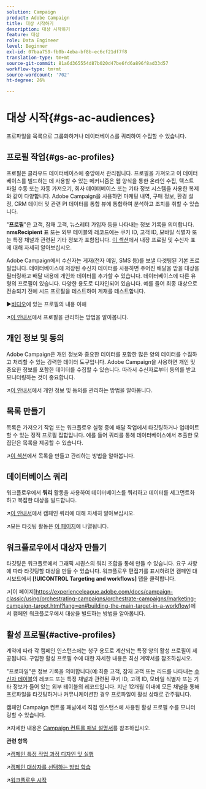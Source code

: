 ```yaml
---
solution: Campaign
product: Adobe Campaign
title: 대상 시작하기
description: 대상 시작하기
feature: 대상
role: Data Engineer
level: Beginner
exl-id: 07baa759-fb0b-4eba-bf8b-ec6cf21df7f8
translation-type: tm+mt
source-git-commit: 81a6d365554d87b020d47be6fd6a896f8ad33d57
workflow-type: tm+mt
source-wordcount: '702'
ht-degree: 26%

---
```


# 대상 시작{#gs-ac-audiences}

프로파일을 목록으로 그룹화하거나 데이터베이스를 쿼리하여 수집할 수 있습니다.

## 프로필 작업{#gs-ac-profiles}

프로필은 클라우드 데이터베이스에 중앙에서 관리됩니다. 프로필을 가져오고 이 데이터베이스를 빌드하는 데 사용할 수 있는 메커니즘은 웹 양식을 통한 온라인 수집, 텍스트 파일 수동 또는 자동 가져오기, 회사 데이터베이스 또는 기타 정보 시스템을 사용한 복제와 같이 다양합니다. Adobe Campaign을 사용하면 마케팅 내역, 구매 정보, 환경 설정, CRM 데이터 및 관련 PI 데이터를 통합 뷰에 통합하여 분석하고 조치를 취할 수 있습니다.

&quot;**프로필**&quot;은 고객, 잠재 고객, 뉴스레터 가입자 등을 나타내는 정보 기록을 의미합니다.
**nmsRecipient** 표 또는 외부 테이블의 레코드에는 쿠키 ID, 고객 ID, 모바일 식별자 또는 특정 채널과 관련된 기타 정보가 포함됩니다. [이 섹션](../dev/datamodel.md#ootb-profiles)에서 내장 프로필 및 수신자 표에 대해 자세히 알아보십시오.

Adobe Campaign에서 수신자는 게재(전자 메일, SMS 등)를 보낼 타겟팅된 기본 프로필입니다. 데이터베이스에 저장된 수신자 데이터를 사용하면 주어진 배달을 받을 대상을 필터링하고 배달 내용에 개인화 데이터를 추가할 수 있습니다. 데이터베이스에 다른 유형의 프로필이 있습니다. 다양한 용도로 디자인되어 있습니다. 예를 들어 최종 대상으로 전송되기 전에 시드 프로필을 테스트하여 게재를 테스트합니다.

:arrow_forward:[비디오](https://video.tv.adobe.com/v/35611?quality=12)에 있는 프로필의 내용 이해

:arrow_upper_right:[이 안내서](https://experienceleague.adobe.com/docs/campaign-classic/using/getting-started/profile-management/about-profiles.html)에서 프로필을 관리하는 방법을 알아봅니다.

## 개인 정보 및 동의

Adobe Campaign은 개인 정보와 중요한 데이터를 포함한 많은 양의 데이터를 수집하고 처리할 수 있는 강력한 데이터 도구입니다. Adobe Campaign을 사용하면 개인 및 중요한 정보를 포함한 데이터를 수집할 수 있습니다. 따라서 수신자로부터 동의를 받고 모니터링하는 것이 중요합니다.

:arrow_upper_right:[이 안내서](https://experienceleague.corp.adobe.com/docs/campaign-classic/using/getting-started/privacy/privacy-and-recommendations.html)에서 개인 정보 및 동의를 관리하는 방법을 알아봅니다.


## 목록 만들기

목록은 가져오기 작업 또는 워크플로우 실행 중에 배달 작업에서 타깃팅하거나 업데이트할 수 있는 정적 프로필 집합입니다. 예를 들어 쿼리를 통해 데이터베이스에서 추출한 모집단은 목록을 제공할 수 있습니다.

:arrow_upper_right:[이 섹션](https://experienceleague.adobe.com/docs/campaign-classic/using/getting-started/profile-management/creating-and-managing-lists.html)에서 목록을 만들고 관리하는 방법을 알아봅니다.

## 데이터베이스 쿼리

워크플로우에서 **쿼리** 활동을 사용하여 데이터베이스를 쿼리하고 데이터를 세그먼트화하고 복잡한 대상을 빌드합니다.

:arrow_upper_right:[이 안내서](https://experienceleague.adobe.com/docs/campaign-classic/using/automating-with-workflows/introduction/targeting-data.html)에서 캠페인 쿼리에 대해 자세히 알아보십시오.

:arrow_upper_right:모든 타깃팅 활동은 [이 페이지](https://experienceleague.adobe.com/docs/campaign-classic/using/automating-with-workflows/targeting-activities/about-targeting-activities.html)에 나열됩니다.

## 워크플로우에서 대상자 만들기

타깃팅은 워크플로에서 그래픽 시퀀스의 쿼리 조합을 통해 만들 수 있습니다. 요구 사항에 따라 타깃팅할 대상을 만들 수 있습니다. 워크플로우 편집기를 표시하려면 캠페인 대시보드에서 **[!UICONTROL Targeting and workflows]** 탭을 클릭합니다.

:arrow_upper_right:[이 페이지]https://experienceleague.adobe.com/docs/campaign-classic/using/orchestrating-campaigns/orchestrate-campaigns/marketing-campaign-target.html?lang=en#building-the-main-target-in-a-workflow)에서 캠페인 워크플로우에서 대상을 빌드하는 방법을 알아봅니다.


## 활성 프로필{#active-profiles}

계약에 따라 각 캠페인 인스턴스에는 청구 용도로 계산되는 특정 양의 활성 프로필이 제공됩니다. 구입한 활성 프로필 수에 대한 자세한 내용은 최신 계약서를 참조하십시오.

&quot;프로파일&quot;은 정보 기록을 의미합니다(예:최종 고객, 잠재 고객 또는 리드를 나타내는 [수신자 테이블](../dev/datamodel.md)의 레코드 또는 특정 채널과 관련된 쿠키 ID, 고객 ID, 모바일 식별자 또는 기타 정보가 들어 있는 외부 테이블의 레코드입니다. 지난 12개월 이내에 모든 채널을 통해 프로파일을 타깃팅하거나 커뮤니케이션한 경우 프로파일이 활성 상태로 간주됩니다.

캠페인 Campaign 컨트롤 패널에서 직접 인스턴스에 사용된 활성 프로필 수를 모니터링할 수 있습니다.

:arrow_upper_right:자세한 내용은 [Campaign 컨트롤 패널 설명서](https://docs.adobe.com/content/help/en/control-panel/using/performance-monitoring/active-profiles-monitoring.html)를 참조하십시오.


**관련 항목**

:arrow_upper_right:[캠페인 특정 작업 과정 디자인 및 실행](https://experienceleague.adobe.com/docs/campaign-classic/using/automating-with-workflows/introduction/building-a-workflow.html)

:arrow_upper_right:[캠페인 대상자를 선택하는 방법 학습](https://experienceleague.adobe.com/docs/campaign-classic/using/orchestrating-campaigns/orchestrate-campaigns/marketing-campaign-target.html)

:arrow_upper_right:[워크플로우 시작](https://experienceleague.adobe.com/docs/campaign-classic/using/automating-with-workflows/introduction/about-workflows.html)

